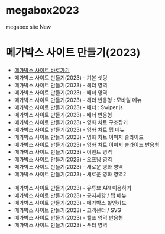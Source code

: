 # megabox2023
megabox site New

<h1>메가박스 사이트 만들기(2023)</h1>
<ul>
  <li><a href="https://megaclone.netlify.app/">메가박스 사이트 바로가기</a></li>
  <li> 메가박스 사이트 만들기(2023) - 기본 셋팅</li>
  <li> 메가박스 사이트 만들기(2023) - 헤더 영역</li>
  <li> 메가박스 사이트 만들기(2023) - 배너 영역</li>
  <li> 메가박스 사이트 만들기(2023) - 헤더 반응형 : 모바일 메뉴</li>
  <li> 메가박스 사이트 만들기(2023) - 배너 : Swiper.js</li>
  <li> 메가박스 사이트 만들기(2023) - 배너 반응형</li>
  <li> 메가박스 사이트 만들기(2023) - 영화 차트 구조잡기</li>
  <li> 메가박스 사이트 만들기(2023) - 영화 차트 탭 메뉴</li>
  <li> 메가박스 사이트 만들기(2023) - 영화 차트 이미지 슬라이드</li>
  <li> 메가박스 사이트 만들기(2023) - 영화 차트 이미지 슬라이드 반응형</li>
  <li> 메가박스 사이트 만들기(2023) - 이벤트 영역</li>
  <li> 메가박스 사이트 만들기(2023) - 오프닝 영역</li>
  <li> 메가박스 사이트 만들기(2023) - 새로운 영화 영역</li>
  <li> 메가박스 사이트 만들기(2023) - 새로운 영화 영역2</li><br>
  <li> 메가박스 사이트 만들기(2023) - 유튜브 API 이용하기</li>
  <li> 메가박스 사이트 만들기(2023) - 공지사항 / 탭 메뉴</li>
  <li> 메가박스 사이트 만들기(2023) - 메가박스 할인카드</li>
  <li> 메가박스 사이트 만들기(2023) - 고객센터 / SVG</li>
  <li> 메가박스 사이트 만들기(2023) - 헬프 영역 반응형</li>
  <li> 메가박스 사이트 만들기(2023) - 푸터 영역</li>
</ul>